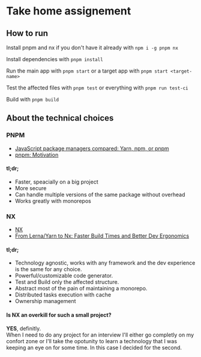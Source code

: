# Take home assignement
## How to run
Install pnpm and nx if you don't have it already with `npm i -g pnpm nx`

Install dependencies with `pnpm install`

Run the main app with `pnpm start` or a target app with `pnpm start <target-name>`

Test the affected files with `pnpm test` or everything with `pnpm run test-ci`

Build with `pnpm build`

## About the technical choices
### PNPM
- [JavaScript package managers compared: Yarn, npm, or pnpm](https://blog.logrocket.com/javascript-package-managers-compared/)
- [pnpm: Motivation](https://pnpm.io/motivation)

#### tl;dr;
- Faster, speacially on a big project
- More secure
- Can handle multiple versions of the same package without overhead
- Works greatly with monorepos

### NX
- [NX](https://nx.dev/)
- [From Lerna/Yarn to Nx: Faster Build Times and Better Dev Ergonomics](https://blog.nrwl.io/lerna-yarn-nx-faster-build-times-better-dev-ergonomics-2ec28463d3a5)

#### tl;dr;
- Technology agnostic, works with any framework and the dev experience is the same for any choice.
- Powerful/customizable code generator.
- Test and Build only the affected structure.
- Abstract most of the pain of maintaining a monorepo.
- Distributed tasks execution with cache
- Ownership management

#### Is NX an overkill for such a small project?
**YES**, definitly.  
When I need to do any project for an interview I'll either go completly on my confort zone or I'll take the opotunity to learn a technology that I was keeping an eye on for some time. In this case I decided for the second.